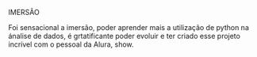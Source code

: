 IMERSÃO

Foi sensacional a imersão, poder aprender mais a utilização de python na ánalise de dados, é grtatificante poder evoluir e ter criado esse projeto incrível com o pessoal da Alura, show. 
